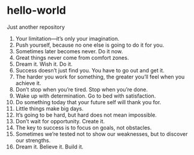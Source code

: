 # hello-world
Just another repository
1. Your limitation—it’s only your imagination.
2. Push yourself, because no one else is going to do it for you.
3. Sometimes later becomes never. Do it now.
4. Great things never come from comfort zones.
5. Dream it. Wish it. Do it.
6. Success doesn’t just find you. You have to go out and get it.
7. The harder you work for something, the greater you’ll feel when you achieve it.
8. Don’t stop when you’re tired. Stop when you’re done.
9. Wake up with determination. Go to bed with satisfaction.
10. Do something today that your future self will thank you for.
11. Little things make big days.
12. It’s going to be hard, but hard does not mean impossible.
13. Don’t wait for opportunity. Create it.
14. The key to success is to focus on goals, not obstacles.
15. Sometimes we’re tested not to show our weaknesses, but to discover our strengths.
16. Dream it. Believe it. Build it.
